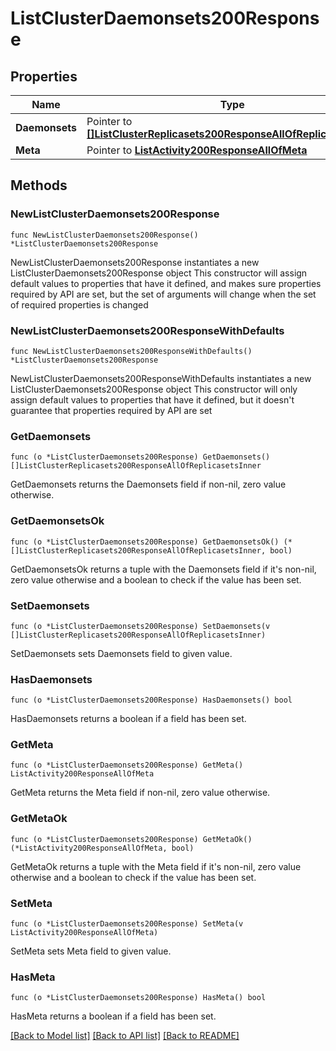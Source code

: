 # ListClusterDaemonsets200Response

## Properties

Name | Type | Description | Notes
------------ | ------------- | ------------- | -------------
**Daemonsets** | Pointer to [**[]ListClusterReplicasets200ResponseAllOfReplicasetsInner**](ListClusterReplicasets200ResponseAllOfReplicasetsInner.md) |  | [optional] 
**Meta** | Pointer to [**ListActivity200ResponseAllOfMeta**](ListActivity200ResponseAllOfMeta.md) |  | [optional] 

## Methods

### NewListClusterDaemonsets200Response

`func NewListClusterDaemonsets200Response() *ListClusterDaemonsets200Response`

NewListClusterDaemonsets200Response instantiates a new ListClusterDaemonsets200Response object
This constructor will assign default values to properties that have it defined,
and makes sure properties required by API are set, but the set of arguments
will change when the set of required properties is changed

### NewListClusterDaemonsets200ResponseWithDefaults

`func NewListClusterDaemonsets200ResponseWithDefaults() *ListClusterDaemonsets200Response`

NewListClusterDaemonsets200ResponseWithDefaults instantiates a new ListClusterDaemonsets200Response object
This constructor will only assign default values to properties that have it defined,
but it doesn't guarantee that properties required by API are set

### GetDaemonsets

`func (o *ListClusterDaemonsets200Response) GetDaemonsets() []ListClusterReplicasets200ResponseAllOfReplicasetsInner`

GetDaemonsets returns the Daemonsets field if non-nil, zero value otherwise.

### GetDaemonsetsOk

`func (o *ListClusterDaemonsets200Response) GetDaemonsetsOk() (*[]ListClusterReplicasets200ResponseAllOfReplicasetsInner, bool)`

GetDaemonsetsOk returns a tuple with the Daemonsets field if it's non-nil, zero value otherwise
and a boolean to check if the value has been set.

### SetDaemonsets

`func (o *ListClusterDaemonsets200Response) SetDaemonsets(v []ListClusterReplicasets200ResponseAllOfReplicasetsInner)`

SetDaemonsets sets Daemonsets field to given value.

### HasDaemonsets

`func (o *ListClusterDaemonsets200Response) HasDaemonsets() bool`

HasDaemonsets returns a boolean if a field has been set.

### GetMeta

`func (o *ListClusterDaemonsets200Response) GetMeta() ListActivity200ResponseAllOfMeta`

GetMeta returns the Meta field if non-nil, zero value otherwise.

### GetMetaOk

`func (o *ListClusterDaemonsets200Response) GetMetaOk() (*ListActivity200ResponseAllOfMeta, bool)`

GetMetaOk returns a tuple with the Meta field if it's non-nil, zero value otherwise
and a boolean to check if the value has been set.

### SetMeta

`func (o *ListClusterDaemonsets200Response) SetMeta(v ListActivity200ResponseAllOfMeta)`

SetMeta sets Meta field to given value.

### HasMeta

`func (o *ListClusterDaemonsets200Response) HasMeta() bool`

HasMeta returns a boolean if a field has been set.


[[Back to Model list]](../README.md#documentation-for-models) [[Back to API list]](../README.md#documentation-for-api-endpoints) [[Back to README]](../README.md)



